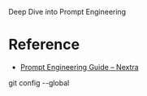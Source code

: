 Deep Dive into Prompt Engineering

# Reference
- [Prompt Engineering Guide – Nextra](https://www.promptingguide.ai/)

git config --global 